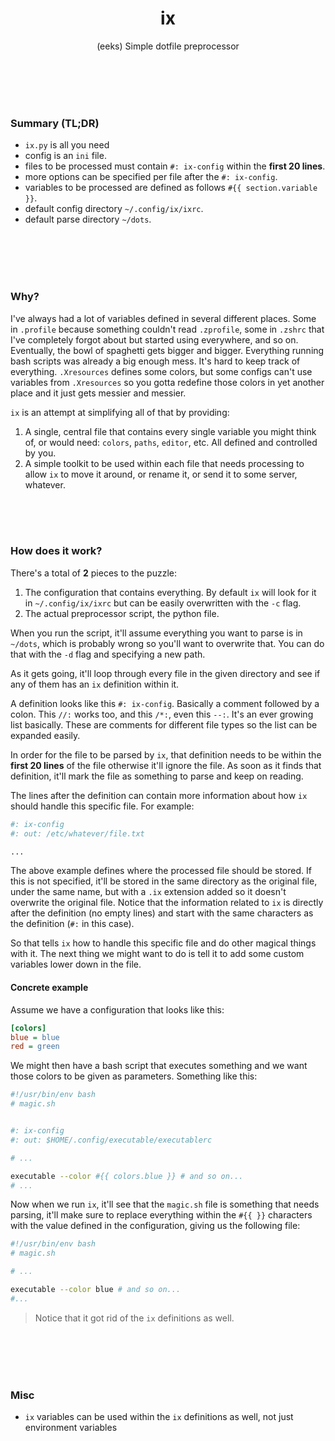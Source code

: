 <h1 align="center">ix</h1>

<p align="center">(eeks) Simple dotfile preprocessor</p>


<br><br><br><br>


### Summary (TL;DR)
- `ix.py` is all you need
- config is an `ini` file.
- files to be processed must contain `#: ix-config` within the **first 20 lines**.
- more options can be specified per file after the `#: ix-config`.
- variables to be processed are defined as follows `#{{ section.variable }}`.
- default config directory `~/.config/ix/ixrc`.
- default parse directory `~/dots`.


<br><br><br><br>


### Why?
I've always had a lot of variables defined in several different places. Some in `.profile` because something couldn't read `.zprofile`, some in `.zshrc` that I've completely forgot about but started using everywhere, and so on. Eventually, the bowl of spaghetti gets bigger and bigger. Everything running bash scripts was already a big enough mess. It's hard to keep track of everything. `.Xresources` defines some colors, but some configs can't use variables from `.Xresources` so you gotta redefine those colors in yet another place and it just gets messier and messier.

`ix` is an attempt at simplifying all of that by providing:
1. A single, central file that contains every single variable you might think of, or would need: `colors`, `paths`, `editor`, etc. All defined and controlled by you.
2. A simple toolkit to be used within each file that needs processing to allow `ix` to move it around, or rename it, or send it to some server, whatever.

<br><br><br>

### How does it work?
There's a total of **2** pieces to the puzzle:
1. The configuration that contains everything. By default `ix` will look for it in `~/.config/ix/ixrc` but can be easily overwritten with the `-c` flag.
2. The actual preprocessor script, the python file.

When you run the script, it'll assume everything you want to parse is in `~/dots`, which is probably wrong so you'll want to overwrite that. You can do that with the `-d` flag and specifying a new path. 

As it gets going, it'll loop through every file in the given directory and see if any of them has an `ix` definition within it.

A definition looks like this `#: ix-config`. Basically a comment followed by a colon. This `//:` works too, and this `/*:`, even this `--:`. It's an ever growing list basically. These are comments for different file types so the list can be expanded easily.

In order for the file to be parsed by `ix`, that definition needs to be within the **first 20 lines** of the file otherwise it'll ignore the file.
As soon as it finds that definition, it'll mark the file as something to parse and keep on reading.

The lines after the definition can contain more information about how `ix` should handle this specific file. For example:
```bash
#: ix-config
#: out: /etc/whatever/file.txt

...
```
The above example defines where the processed file should be stored. If this is not specified, it'll be stored in the same directory as the original file, under the same name, but with a `.ix` extension added so it doesn't overwrite the original file. Notice that the information related to `ix` is directly after the definition (no empty lines) and start with the same characters as the definition (`#:` in this case).

So that tells `ix` how to handle this specific file and do other magical things with it. The next thing we might want to do is tell it to add some custom variables lower down in the file.

#### Concrete example
Assume we have a configuration that looks like this:
```ini
[colors]
blue = blue
red = green
```
We might then have a bash script that executes something and we want those colors to be given as parameters. Something like this:
```bash
#!/usr/bin/env bash
# magic.sh


#: ix-config
#: out: $HOME/.config/executable/executablerc

# ...

executable --color #{{ colors.blue }} # and so on...
# ...
```
Now when we run `ix`, it'll see that the `magic.sh` file is something that needs parsing, it'll make sure to replace everything within the `#{{ }}` characters with the value defined in the configuration, giving us the following file:
```bash
#!/usr/bin/env bash
# magic.sh

# ...

executable --color blue # and so on...
#...
```
> Notice that it got rid of the `ix` definitions as well.

<br><br><br><br>

### Misc
- `ix` variables can be used within the `ix` definitions as well, not just environment variables